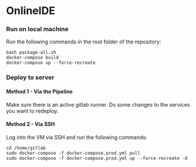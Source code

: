 # OnlineIDE

### Run on local machine
Run the following commands in the root folder of the repository:
```
bash package-all.sh
docker-compose build
docker-compose up --force-recreate
```

### Deploy to server
#### Method 1 - Via the Pipeline
Make sure there is an active gitlab runner.
Do some changes to the services you want to redeploy.

#### Method 2 - Via SSH
Log into the VM via SSH and run the following commands:
```
cd /home/gitlab
sudo docker-compose -f docker-compose.prod.yml pull
sudo docker-compose -f docker-compose.prod.yml up --force-recreate -d
```


